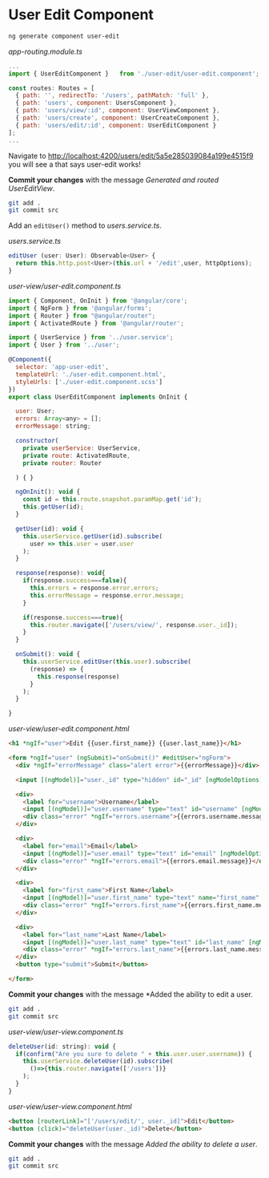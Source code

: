 # User Edit Component

```sh
ng generate component user-edit
```

*app-routing.module.ts*
```js
...
import { UserEditComponent }   from './user-edit/user-edit.component';

const routes: Routes = [
  { path: '', redirectTo: '/users', pathMatch: 'full' },
  { path: 'users', component: UsersComponent },
  { path: 'users/view/:id', component: UserViewComponent },
  { path: 'users/create', component: UserCreateComponent },
  { path: 'users/edit/:id', component: UserEditComponent }
];
...
```

Navigate to [http://localhost:4200/users/edit/5a5e285039084a199e4515f9](http://localhost:4200/users/edit/1) you will see a that says user-edit works!

**Commit your changes** with the message *Generated and routed UserEditView*.

```sh
git add .
git commit src
```

Add an ```editUser()``` method to *users.service.ts*.

*users.service.ts*
```js
editUser (user: User): Observable<User> {
  return this.http.post<User>(this.url + '/edit',user, httpOptions);
}
```

*user-view/user-edit.component.ts*
```js
import { Component, OnInit } from '@angular/core';
import { NgForm } from '@angular/forms';
import { Router } from "@angular/router";
import { ActivatedRoute } from '@angular/router';

import { UserService } from '../user.service';
import { User } from '../user';

@Component({
  selector: 'app-user-edit',
  templateUrl: './user-edit.component.html',
  styleUrls: ['./user-edit.component.scss']
})
export class UserEditComponent implements OnInit {

  user: User;
  errors: Array<any> = [];
  errorMessage: string;

  constructor(
    private userService: UserService,
    private route: ActivatedRoute,
    private router: Router

  ) { }

  ngOnInit(): void {
    const id = this.route.snapshot.paramMap.get('id');
    this.getUser(id);
  }

  getUser(id): void {
    this.userService.getUser(id).subscribe(
      user => this.user = user.user
    );
  }

  response(response): void{
    if(response.success===false){
      this.errors = response.error.errors;
      this.errorMessage = response.error.message;
    }

    if(response.success===true){
      this.router.navigate(['/users/view/', response.user._id]);
    }
  }

  onSubmit(): void {
    this.userService.editUser(this.user).subscribe(
      (response) => {
        this.response(response)
      }
    );
  }

}
```

*user-view/user-edit.component.html*
```html
<h1 *ngIf="user">Edit {{user.first_name}} {{user.last_name}}</h1>

<form *ngIf="user" (ngSubmit)="onSubmit()" #editUser="ngForm">
  <div *ngIf="errorMessage" class="alert error">{{errorMessage}}</div>

  <input [(ngModel)]="user._id" type="hidden" id="_id" [ngModelOptions]="{standalone: true}">

  <div>
    <label for="username">Username</label>
    <input [(ngModel)]="user.username" type="text" id="username" [ngModelOptions]="{standalone: true}">
    <div class="error" *ngIf="errors.username">{{errors.username.message}}</div>
  </div>

  <div>
    <label for="email">Email</label>
    <input [(ngModel)]="user.email" type="text" id="email" [ngModelOptions]="{standalone: true}">
    <div class="error" *ngIf="errors.email">{{errors.email.message}}</div>
  </div>

  <div>
    <label for="first_name">First Name</label>
    <input [(ngModel)]="user.first_name" type="text" name="first_name" id="first_name" [ngModelOptions]="{standalone: true}">
    <div class="error" *ngIf="errors.first_name">{{errors.first_name.message}}</div>
  </div>

  <div>
    <label for="last_name">Last Name</label>
    <input [(ngModel)]="user.last_name" type="text" id="last_name" [ngModelOptions]="{standalone: true}">
    <div class="error" *ngIf="errors.last_name">{{errors.last_name.message}}</div>
  </div>
  <button type="submit">Submit</button>

</form>
```
**Commit your changes** with the message *Added the ability to edit a user.

```sh
git add .
git commit src
```

*user-view/user-view.component.ts*
```js
deleteUser(id: string): void {
  if(confirm("Are you sure to delete " + this.user.user.username)) {
    this.userService.deleteUser(id).subscribe(
      ()=>{this.router.navigate(['/users'])}
    );
  }
}
```

*user-view/user-view.component.html*
```html
<button [routerLink]="['/users/edit/', user._id]">Edit</button>
<button (click)="deleteUser(user._id)">Delete</button>
```

**Commit your changes** with the message *Added the ability to delete a user*.

```sh
git add .
git commit src
```
